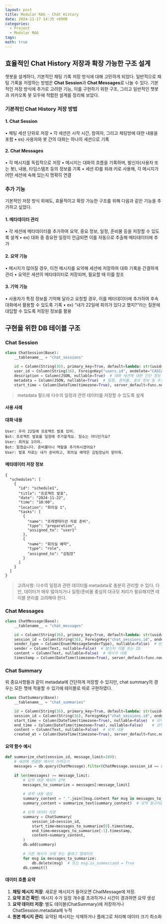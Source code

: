 ```yaml
---
layout: post
title: Modular RAG - Chat History
date: 2024-11-17 14:35 +0900
categories:
  - Project
  - Modular RAG
tags: 
math: true
---
```


## 효율적인 Chat History 저장과 확장 가능한 구조 설계

챗봇을 설계하다, 기본적인 채팅 기록 저장 방식에 대해 고민하게 되었다. 일반적으로 채팅 기록을 저장하는 방법은 **Chat Session**과 **Chat Messages**로 나눌 수 있다. 기본적인 저장 방식에 추가로 고려한 기능, 이를 구현하기 위한 구조, 그리고 일반적인 챗봇과 카카오톡 봇 모두에 적합한 설계를 정리해 보았다.


### 기본적인 Chat History 저장 방법
#### 1. Chat Session
• 채팅 세션 단위로 저장
• 각 세션은 시작 시간, 참여자, 그리고 채팅방에 대한 내용을 포함
• ex) 사용자와 봇 간의 대화는 하나의 세션으로 기록

#### 2. Chat Messages
• 각 메시지를 독립적으로 저장
• 메시지는 대화의 흐름을 기록하며, 발신자(사용자 또는 봇), 내용, 타임스탬프 등의 정보를 기록
• 세션 ID를 외래 키로 사용해, 각 메시지가 어떤 세션에 속해 있는지 명확히 연결

### 추가 기능

기본적인 저장 방식 외에도, 효율적이고 확장 가능한 구조를 위해 다음과 같은 기능을 추가하고 싶었다.

#### 1. 메타데이터 관리

• 각 세션에 메타데이터를 추가하여 요약, 중요 정보, 일정, 준비물 등을 저장할 수 있도록 설계
	• ex) 대화 중 중요한 일정이 언급되면 이를 자동으로 추출해 메타데이터에 추가

#### 2. 요약 기능

• 메시지가 많아질 경우, 이전 메시지를 요약해 세션에 저장하여 대화 기록을 간결하게 관리
• 요약은 세션의 메타데이터로 저장되며, 필요할 때 이를 참조

#### 3. 기억 기능

• 사용자가 특정 정보를 기억해 달라고 요청할 경우, 이를 메타데이터에 추가하여 후속 대화에서 활용할 수 있도록 기록
	• ex) “내가 22일에 회의가 있다고 했지?“라는 질문에 대답할 수 있도록 저장된 정보를 활용

## 구현을 위한 DB 테이블 구조

### Chat Session

```python
class ChatSession(Base):
    __tablename__ = "chat_sessions"

    id = Column(String(36), primary_key=True, default=lambda: str(uuid4()))
    user_id = Column(String(36), ForeignKey("users.id", ondelete="CASCADE"), nullable=True)
    description = Column(JSON, nullable=True)  # 대화 세션에 대한 간단 정보
    metadata = Column(JSON, nullable=True)  # 일정, 준비물, 중요 정보 등 추가 정보
    start_time = Column(DateTime(timezone=True), server_default=func.now())
```

> metadata 필드에 다수의 일정과 관련 데이터를 저장할 수 있도록 설계

#### 사용 사례

#### 대화 내용

```
User: 우리 22일에 프로젝트 발표 있어.
Bot: 프로젝트 발표를 일정에 추가할게요. 장소는 어디인가요?
User: 회의실 1이야.
Bot: 알겠습니다. 준비물이나 역할을 추가하시겠어요?
User: 발표 자료는 내가 준비하고, 회의실 예약은 김팀장님이 맡아줘.
```

#### 메타데이터 저장 정보

```
{
  "schedules": [
    {
      "id": "schedule1",
      "title": "프로젝트 발표",
      "date": "2024-11-22",
      "time": "10:00",
      "location": "회의실 1",
      "tasks": [
        {
          "name": "프레젠테이션 자료 준비",
          "type": "preparation",
          "assigned_to": "user1"
        },
        {
          "name": "회의실 예약",
          "type": "role",
          "assigned_to": "김팀장"
        }
      ]
    }
  ]
}
```

> 고려사항: 다수의 일정과 관련 데이터를 metadata로 충분히 관리할 수 있다. 다만, 데이터가 매우 많아지거나 일정/준비물 중심의 대규모 처리가 필요해지면 테이블 분리를 고려해야 한다. 


### Chat Messages

```python
class ChatMessage(Base):
    __tablename__ = "chat_messages"

    id = Column(String(36), primary_key=True, default=lambda: str(uuid4()))
    session_id = Column(String(36), ForeignKey("chat_sessions.id", ondelete="CASCADE"), nullable=False)
    sender_type = Column(Enum(MessageSenderType), nullable=False)  # USER 또는 BOT
    sender = Column(Text, nullable=False)  # 발신자 이름 또는 ID
    content = Column(Text, nullable=False)  # 메시지 내용
    timestamp = Column(DateTime(timezone=True), server_default=func.now())
```


### Chat Summary

위 중요사항들과 같이 metadata에 간단하게 저장할 수 있지만, chat summary의 경우는 모든 챗에 적용할 수 있기에 테이블로 따로 구현하였다.

```python
class ChatSummary(Base):
    __tablename__ = "chat_summaries"

    id = Column(String(36), primary_key=True, default=lambda: str(uuid4()))
    session_id = Column(String(36), ForeignKey("chat_sessions.id", ondelete="CASCADE"), nullable=False)
    start_time = Column(DateTime(timezone=True), nullable=False)  # 요약 시작 시간
    end_time = Column(DateTime(timezone=True), nullable=False)    # 요약 종료 시간
    content = Column(Text, nullable=False)  # 요약 내용
    created_at = Column(DateTime(timezone=True), server_default=func.now())  # 요약 생성 시간
```


#### 요약 함수 예시

```python
def summarize_chat(session_id, message_limit=100):
    # 세션에 연결된 메시지 가져오기
    messages = db.query(ChatMessage).filter(ChatMessage.session_id == session_id).order_by(ChatMessage.timestamp).all()
    
    if len(messages) >= message_limit:
        # 요약 대상 메시지 선택
        messages_to_summarize = messages[:message_limit]
        
        # 요약 내용 생성
        summary_content = " ".join([msg.content for msg in messages_to_summarize])
        summary_content = summarize_text(summary_content)  # 요약 알고리즘 적용

        # 요약 데이터 저장
        summary = ChatSummary(
            session_id=session_id,
            start_time=messages_to_summarize[0].timestamp,
            end_time=messages_to_summarize[-1].timestamp,
            content=summary_content,
        )
        db.add(summary)
        
        # 기존 메시지 삭제 또는 플래그 업데이트
        for msg in messages_to_summarize:
            db.delete(msg)  # 또는 msg.is_summarized = True
        db.commit()
```


#### 데이터 흐름 요약
1. **채팅 메시지 저장**: 새로운 메시지가 들어오면 ChatMessage에 저장.
2. **요약 조건 확인**:  메시지 수가 일정 개수를 초과하거나 시간이 경과하면 요약 생성
3. **요약 데이터 저장**: 별도 테이블(ChatSummary)에 저장하거나 ChatSession.metadata에 누적
4. **원본 메시지 관리**: 요약된 메시지는 삭제하거나 플래그로 처리해 데이터 크기 최소화

